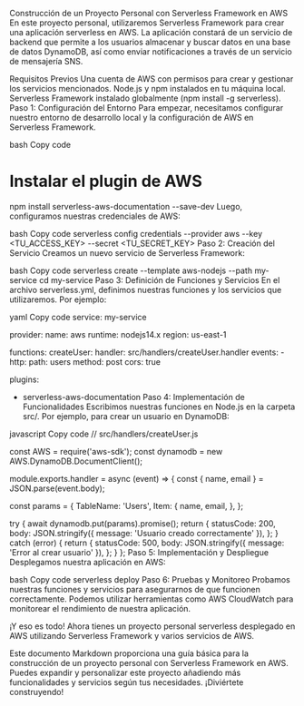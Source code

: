 Construcción de un Proyecto Personal con Serverless Framework en AWS
En este proyecto personal, utilizaremos Serverless Framework para crear una aplicación serverless en AWS. La aplicación constará de un servicio de backend que permite a los usuarios almacenar y buscar datos en una base de datos DynamoDB, así como enviar notificaciones a través de un servicio de mensajería SNS.

Requisitos Previos
Una cuenta de AWS con permisos para crear y gestionar los servicios mencionados.
Node.js y npm instalados en tu máquina local.
Serverless Framework instalado globalmente (npm install -g serverless).
Paso 1: Configuración del Entorno
Para empezar, necesitamos configurar nuestro entorno de desarrollo local y la configuración de AWS en Serverless Framework.

bash
Copy code
# Instalar el plugin de AWS
npm install serverless-aws-documentation --save-dev
Luego, configuramos nuestras credenciales de AWS:

bash
Copy code
serverless config credentials --provider aws --key <TU_ACCESS_KEY> --secret <TU_SECRET_KEY>
Paso 2: Creación del Servicio
Creamos un nuevo servicio de Serverless Framework:

bash
Copy code
serverless create --template aws-nodejs --path my-service
cd my-service
Paso 3: Definición de Funciones y Servicios
En el archivo serverless.yml, definimos nuestras funciones y los servicios que utilizaremos. Por ejemplo:

yaml
Copy code
service: my-service

provider:
  name: aws
  runtime: nodejs14.x
  region: us-east-1

functions:
  createUser:
    handler: src/handlers/createUser.handler
    events:
      - http:
          path: users
          method: post
          cors: true

plugins:
  - serverless-aws-documentation
Paso 4: Implementación de Funcionalidades
Escribimos nuestras funciones en Node.js en la carpeta src/. Por ejemplo, para crear un usuario en DynamoDB:

javascript
Copy code
// src/handlers/createUser.js

const AWS = require('aws-sdk');
const dynamodb = new AWS.DynamoDB.DocumentClient();

module.exports.handler = async (event) => {
  const { name, email } = JSON.parse(event.body);

  const params = {
    TableName: 'Users',
    Item: {
      name,
      email,
    },
  };

  try {
    await dynamodb.put(params).promise();
    return {
      statusCode: 200,
      body: JSON.stringify({ message: 'Usuario creado correctamente' }),
    };
  } catch (error) {
    return {
      statusCode: 500,
      body: JSON.stringify({ message: 'Error al crear usuario' }),
    };
  }
};
Paso 5: Implementación y Despliegue
Desplegamos nuestra aplicación en AWS:

bash
Copy code
serverless deploy
Paso 6: Pruebas y Monitoreo
Probamos nuestras funciones y servicios para asegurarnos de que funcionen correctamente. Podemos utilizar herramientas como AWS CloudWatch para monitorear el rendimiento de nuestra aplicación.

¡Y eso es todo! Ahora tienes un proyecto personal serverless desplegado en AWS utilizando Serverless Framework y varios servicios de AWS.

Este documento Markdown proporciona una guía básica para la construcción de un proyecto personal con Serverless Framework en AWS. Puedes expandir y personalizar este proyecto añadiendo más funcionalidades y servicios según tus necesidades. ¡Diviértete construyendo!
